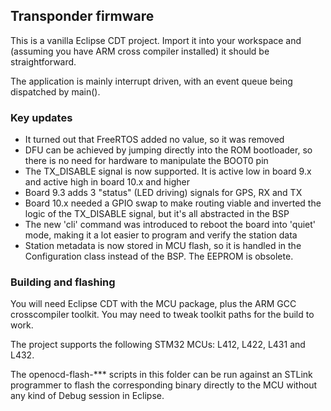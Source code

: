 ## Transponder firmware

This is a vanilla Eclipse CDT project. Import it into your workspace and (assuming you have ARM cross compiler installed) it should be straightforward.

The application is mainly interrupt driven, with an event queue being dispatched by main(). 

### Key updates

 - It turned out that FreeRTOS added no value, so it was removed
 - DFU can be achieved by jumping directly into the ROM bootloader, so there is no need for hardware to manipulate the BOOT0 pin
 - The TX_DISABLE signal is now supported. It is active low in board 9.x and active high in board 10.x and higher
 - Board 9.3 adds 3 "status" (LED driving) signals for GPS, RX and TX
 - Board 10.x needed a GPIO swap to make routing viable and inverted the logic of the TX_DISABLE signal, but it's all abstracted in the BSP 
 - The new 'cli' command was introduced to reboot the board into 'quiet' mode, making it a lot easier to program and verify the station data
 - Station metadata is now stored in MCU flash, so it is handled in the Configuration class instead of the BSP. The EEPROM is obsolete.
 
### Building and flashing

You will need Eclipse CDT with the MCU package, plus the ARM GCC crosscompiler toolkit. You may need to tweak toolkit paths for the build to work.

The project supports the following STM32 MCUs: L412, L422, L431 and L432.


The openocd-flash-*** scripts in this folder can be run against an STLink programmer to flash the corresponding binary directly to the MCU without any kind of Debug session in Eclipse.